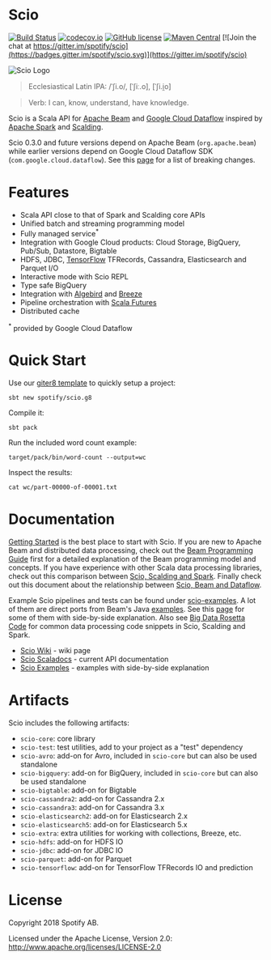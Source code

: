 Scio
====

[![Build Status](https://img.shields.io/circleci/project/github/spotify/scio/master.svg)](https://circleci.com/gh/spotify/scio)
[![codecov.io](https://codecov.io/github/spotify/scio/coverage.svg?branch=master)](https://codecov.io/github/spotify/scio?branch=master)
[![GitHub license](https://img.shields.io/github/license/spotify/scio.svg)](./LICENSE)
[![Maven Central](https://img.shields.io/maven-central/v/com.spotify/scio-core_2.11.svg)](https://maven-badges.herokuapp.com/maven-central/com.spotify/scio-core_2.11)
[![Join the chat at https://gitter.im/spotify/scio](https://badges.gitter.im/spotify/scio.svg)](https://gitter.im/spotify/scio)

![Scio Logo](https://raw.github.com/spotify/scio/master/logo/logo.png)

> Ecclesiastical Latin IPA: /ˈʃi.o/, [ˈʃiː.o], [ˈʃi.i̯o]

> Verb: I can, know, understand, have knowledge.

Scio is a Scala API for [Apache Beam](http://beam.incubator.apache.org/) and [Google Cloud Dataflow](https://github.com/GoogleCloudPlatform/DataflowJavaSDK) inspired by [Apache Spark](http://spark.apache.org/) and [Scalding](https://github.com/twitter/scalding).

Scio 0.3.0 and future versions depend on Apache Beam (`org.apache.beam`) while earlier versions depend on Google Cloud Dataflow SDK (`com.google.cloud.dataflow`). See this [page](https://github.com/spotify/scio/wiki/Apache-Beam) for a list of breaking changes.

# Features

- Scala API close to that of Spark and Scalding core APIs
- Unified batch and streaming programming model
- Fully managed service<sup>*</sup>
- Integration with Google Cloud products: Cloud Storage, BigQuery, Pub/Sub, Datastore, Bigtable
- HDFS, JDBC, [TensorFlow](http://tensorflow.org/) TFRecords, Cassandra, Elasticsearch and Parquet I/O
- Interactive mode with Scio REPL
- Type safe BigQuery
- Integration with [Algebird](https://github.com/twitter/algebird) and [Breeze](https://github.com/scalanlp/breeze)
- Pipeline orchestration with [Scala Futures](http://docs.scala-lang.org/overviews/core/futures.html)
- Distributed cache

<sup>*</sup> provided by Google Cloud Dataflow

# Quick Start

Use our [giter8 template](https://github.com/spotify/scio.g8) to quickly setup a project:

`sbt new spotify/scio.g8`

Compile it:

`sbt pack`

Run the included word count example:

`target/pack/bin/word-count --output=wc`

Inspect the results:

`cat wc/part-00000-of-00001.txt`

# Documentation

[Getting Started](https://github.com/spotify/scio/wiki/Getting-Started) is the best place to start with Scio. If you are new to Apache Beam and distributed data processing, check out the [Beam Programming Guide](https://beam.apache.org/documentation/programming-guide/) first for a detailed explanation of the Beam programming model and concepts. If you have experience with other Scala data processing libraries, check out this comparison between [Scio, Scalding and Spark](https://github.com/spotify/scio/wiki/Scio%2C-Scalding-and-Spark). Finally check out this document about the relationship between [Scio, Beam and Dataflow](https://github.com/spotify/scio/wiki/Scio,-Beam-and-Dataflow).

Example Scio pipelines and tests can be found under [scio-examples](https://github.com/spotify/scio/tree/master/scio-examples/src). A lot of them are direct ports from Beam's Java [examples](https://github.com/apache/beam/tree/master/examples). See this [page](http://spotify.github.io/scio/examples/) for some of them with side-by-side explanation. Also see [Big Data Rosetta Code](https://github.com/spotify/big-data-rosetta-code) for common data processing code snippets in Scio, Scalding and Spark.

- [Scio Wiki](https://github.com/spotify/scio/wiki) - wiki page
- [Scio Scaladocs](http://spotify.github.io/scio) - current API documentation
- [Scio Examples](http://spotify.github.io/scio/examples/) - examples with side-by-side explanation

# Artifacts

Scio includes the following artifacts:

- `scio-core`: core library
- `scio-test`: test utilities, add to your project as a "test" dependency
- `scio-avro`: add-on for Avro, included in `scio-core` but can also be used standalone
- `scio-bigquery`: add-on for BigQuery, included in `scio-core` but can also be used standalone
- `scio-bigtable`: add-on for Bigtable
- `scio-cassandra2`: add-on for Cassandra 2.x
- `scio-cassandra3`: add-on for Cassandra 3.x
- `scio-elasticsearch2`: add-on for Elasticsearch 2.x
- `scio-elasticsearch5`: add-on for Elasticsearch 5.x
- `scio-extra`: extra utilities for working with collections, Breeze, etc.
- `scio-hdfs`: add-on for HDFS IO
- `scio-jdbc`: add-on for JDBC IO
- `scio-parquet`: add-on for Parquet
- `scio-tensorflow`: add-on for TensorFlow TFRecords IO and prediction

# License

Copyright 2018 Spotify AB.

Licensed under the Apache License, Version 2.0: http://www.apache.org/licenses/LICENSE-2.0
